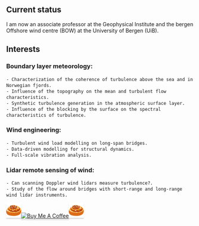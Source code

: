 ## Current status

I am now an associate professor at the Geophysical Institute and the bergen Offshore wind centre (BOW) at the University of Bergen (UiB). 

## Interests

### Boundary layer meteorology: 

    - Characterization of the coherence of turbulence above the sea and in Norwegian fjords.
    - Influence of the topography on the mean and turbulent flow characteristics.
    - Synthetic turbulence generation in the atmospheric surface layer.
    - Influence of the blocking by the surface on the spectral characteristics of turbulence.

### Wind engineering: 

    - Turbulent wind load modelling on long-span bridges.
    - Data-driven modelling for structural dynamics.
    - Full-scale vibration analysis.

### Lidar remote sensing of wind: 
    - Can scanning Doppler wind lidars measure turbulence?.
    - Study of the flow around bridges with short-range and long-range wind lidar instruments.

<a href="https://www.buymeacoffee.com/echeynet" target="_blank">
<img src="https://raw.githubusercontent.com/ECheynet/WindEngineeringUiS.github.io/master/6821-kanelbulle.png" alt="Buy Me A Coffee" style="height: 40px !important;box-shadow: 0px 3px 2px 0px rgba(190, 190, 190, 0.5) !important;-webkit-box-shadow: 0px 3px 2px 0px rgba(190, 190, 190, 0.5) !important;" ><img src="https://dabuttonfactory.com/button.png?t=Buy+me+a+bolle&f=Open+Sans-Bold&ts=26&tc=fff&hp=45&vp=20&c=11&bgt=unicolored&bgc=f6b26b" alt="Buy Me A Coffee" style="height: 40px !important;box-shadow: 0px 3px 2px 0px rgba(190, 190, 190, 0.5) !important;-webkit-box-shadow: 0px 3px 2px 0px rgba(190, 190, 190, 0.5) !important;" ><img src="https://raw.githubusercontent.com/ECheynet/WindEngineeringUiS.github.io/master/6821-kanelbulle.png" alt="Buy Me A Coffee" style="height: 40px !important;box-shadow: 0px 3px 2px 0px rgba(190, 190, 190, 0.5) !important;-webkit-box-shadow: 0px 3px 2px 0px rgba(190, 190, 190, 0.5) !important;" >    
</a>


<!---
ECheynet/ECheynet is a ✨ special ✨ repository because its `README.md` (this file) appears on your GitHub profile.
You can click the Preview link to take a look at your changes.
--->
